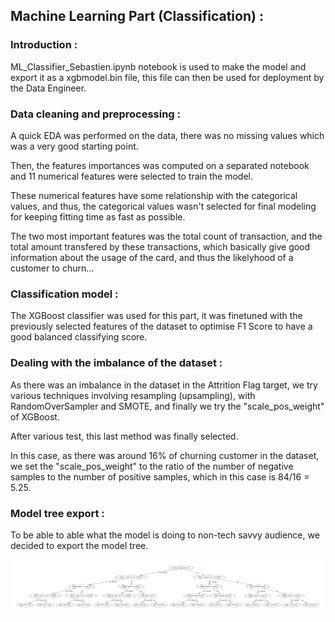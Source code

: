 ## Machine Learning Part (Classification) :

### Introduction :

ML_Classifier_Sebastien.ipynb notebook is used to make the model and export it as a xgbmodel.bin file, this file can then be used for deployment by the Data Engineer.

### Data cleaning and preprocessing :

A quick EDA was performed on the data, there was no missing values which was a very good starting point.

Then, the features importances was computed on a separated notebook and 11 numerical features were selected to train the model.

These numerical features have some relationship with the categorical values, and thus, the categorical values wasn't selected for final modeling for keeping fitting time as fast as possible.

The two most important features was the total count of transaction, and the total amount transfered by these transactions, which basically give good information about the usage of the card, and thus the likelyhood of a customer to churn...

### Classification model :

The XGBoost classifier was used for this part, it was finetuned with the previously selected features of the dataset to optimise F1 Score to have a good balanced classifying score.

### Dealing with the imbalance of the dataset :

As there was an imbalance in the dataset in the Attrition Flag target, we try various techniques involving resampling (upsampling), with RandomOverSampler and SMOTE, and finally we try the "scale_pos_weight" of XGBoost. 

After various test, this last method was finally selected.

In this case, as there was around 16% of churning customer in the dataset, we set the "scale_pos_weight" to the ratio of the number of negative samples to
 the number of positive samples, which in this case is 84/16 = 5.25.

### Model tree export :

To be able to able what the model is doing to non-tech savvy audience, we decided to export the model tree.

![xgb_tree.png](./visuals/xgb_tree.png)
